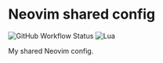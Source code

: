 # Neovim shared config

![GitHub Workflow Status](https://img.shields.io/github/actions/workflow/status/BobToninho/nvim-shared/lint-test.yml?branch=main&style=for-the-badge)
![Lua](https://img.shields.io/badge/Made%20with%20Lua-blueviolet.svg?style=for-the-badge&logo=lua)

My shared Neovim config.
